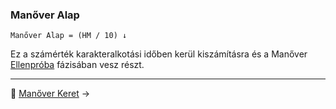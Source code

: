 ### Manőver Alap

```
Manőver Alap = (HM / 10) ↓
```

Ez a számérték karakteralkotási időben kerül kiszámításra és a Manőver [Ellenpróba](065_04_manover_vegbevitele.md#ellenpróba-e) fázisában vesz részt.

---

🔗 [Manőver Keret](065_02_manover_keret.md) →
